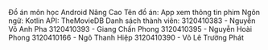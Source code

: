 Đồ án môn học Android Nâng Cao
Tên đồ án: App xem thông tin phim
Ngôn ngữ: Kotlin
API: TheMovieDB
Danh sách thành viên:
3120410383 - Nguyễn Võ Anh Pha
3120410393 - Giang Chấn Phong
3120410395 - Nguyễn Hoài Phong
3120410166 - Ngô Thanh Hiệp
3120410390 - Võ Lê Trường Phát
